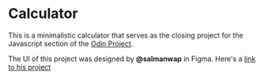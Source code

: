 # Calculator 

This is a minimalistic calculator that serves as the closing project for the Javascript section of the [Odin Project](https://www.theodinproject.com/lessons/foundations-calculator). 

The UI of this project was designed by **@salmanwap** in Figma. Here's a [link to his project](https://www.figma.com/community/file/963047319874958087/Colorful-Calculators) 
